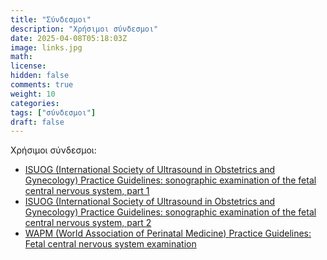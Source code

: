```yaml
---
title: "Σύνδεσμοι"
description: "Χρήσιμοι σύνδεσμοι"
date: 2025-04-08T05:18:03Z
image: links.jpg
math: 
license: 
hidden: false
comments: true
weight: 10
categories: 
tags: ["σύνδεσμοι"]
draft: false
---
```


Χρήσιμοι σύνδεσμοι:
- [ISUOG (International Society of Ultrasound in Obstetrics and Gynecology) Practice Guidelines: sonographic examination of the fetal central nervous system, part 1](https://www.isuog.org/static/c5e79c3a-248e-4bf4-8c195701279b6c05/ISUOG-Practice-Guidelines-CNS-part-1-targeted-neurosonography.pdf)
- [ISUOG (International Society of Ultrasound in Obstetrics and Gynecology) Practice Guidelines: sonographic examination of the fetal central nervous system, part 2](https://www.isuog.org/static/b91bae06-731b-4a2d-8bbcbb2f0d886af4/ISUOG-Practice-Guidelines-CNS-part-2-targeted-neurosonography.pdf)
- [WAPM (World Association of Perinatal Medicine) Practice Guidelines: Fetal central nervous system examination](https://www.degruyterbrill.com/document/doi/10.1515/jpm-2021-0183/html)
